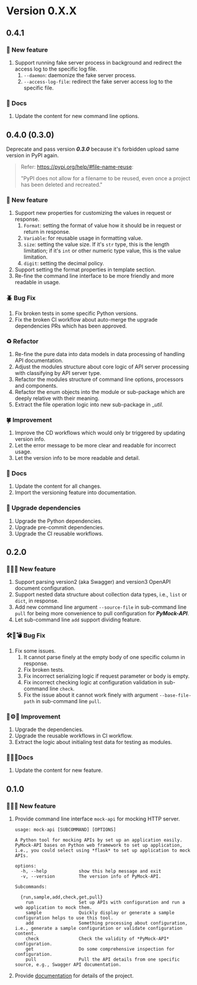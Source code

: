 # Version 0.X.X

## 0.4.1

### 🎉 New feature

1. Support running fake server process in background and redirect the access log to the specific log file.
   1. ``--daemon``: daemonize the fake server process.
   2. ``--access-log-file``: redirect the fake server access log to the specific file.


### 📑 Docs

1. Update the content for new command line options.


## 0.4.0 (0.3.0)

Deprecate and pass version **_0.3.0_** because it's forbidden upload same version in PyPI again.

> Refer: https://pypi.org/help/#file-name-reuse:
> 
> "PyPI does not allow for a filename to be reused, even once a project has been deleted and recreated."

### 🎉 New feature

1. Support new properties for customizing the values in request or response.
   1. ``Format``: setting the format of value how it should be in request or return in response.
   2. ``Variable``: for reusable usage in formatting value.
   3. ``size``: setting the value size. If it's ``str`` type, this is the length limitation; if it's ``int`` or other numeric type value, this is the value limitation.
   4. ``digit``: setting the decimal policy.
2. Support setting the format properties in template section.
3. Re-fine the command line interface to be more friendly and more readable in usage.


### 🪲 Bug Fix

1. Fix broken tests in some specific Python versions.
2. Fix the broken CI workflow about auto-merge the upgrade dependencies PRs which has been approved.


### ♻️ Refactor

1. Re-fine the pure data into data models in data processing of handling API documentation.
2. Adjust the modules structure about core logic of API server processing with classifying by API server type.
3. Refactor the modules structure of command line options, processors and components.
4. Refactor the enum objects into the module or sub-package which are deeply relative with their meaning.
5. Extract the file operation logic into new sub-package in __util_.


### 🍀 Improvement

1. Improve the CD workflows which would only br triggered by updating version info.
2. Let the error message to be more clear and readable for incorrect usage.
3. Let the version info to be more readable and detail.


### 📑 Docs

1. Update the content for all changes.
2. Import the versioning feature into documentation.


### 🤖 Upgrade dependencies

1. Upgrade the Python dependencies.
2. Upgrade pre-commit dependencies.
3. Upgrade the CI reusable workflows.


## 0.2.0

### 🎉🎊🍾 New feature

1. Support parsing version2 (aka Swagger) and version3 OpenAPI document configuration.
2. Support nested data structure about collection data types, i.e., ``list`` or ``dict``, in response.
3. Add new command line argument ``--source-file`` in sub-command line ``pull`` for being more convenience to pull configuration for **_PyMock-API_**.
4. Let sub-command line ``add`` support dividing feature.


### 🛠🐛💣 Bug Fix

1. Fix some issues.
   1. It cannot parse finely at the empty body of one specific column in response.
   2. Fix broken tests.
   3. Fix incorrect serializing logic if request parameter or body is empty.
   4. Fix incorrect checking logic at configuration validation in sub-command line ``check``.
   5. Fix the issue about it cannot work finely with argument ``--base-file-path`` in sub-command line ``pull``.


### 🤖⚙️🔧 Improvement

1. Upgrade the dependencies.
2. Upgrade the reusable workflows in CI workflow.
3. Extract the logic about initialing test data for testing as modules.


### 📝📑📗Docs

1. Update the content for new feature.


## 0.1.0

### 🎉🎊🍾 New feature

1. Provide command line interface ``mock-api`` for mocking HTTP server.

    ```shell
    usage: mock-api [SUBCOMMAND] [OPTIONS]
    
    A Python tool for mocking APIs by set up an application easily. PyMock-API bases on Python web framework to set up application, i.e., you could select using *flask* to set up application to mock APIs.
    
    options:
      -h, --help            show this help message and exit
      -v, --version         The version info of PyMock-API.
    
    Subcommands:
    
      {run,sample,add,check,get,pull}
        run                 Set up APIs with configuration and run a web application to mock them.
        sample              Quickly display or generate a sample configuration helps to use this tool.
        add                 Something processing about configuration, i.e., generate a sample configuration or validate configuration content.
        check               Check the validity of *PyMock-API* configuration.
        get                 Do some comprehensive inspection for configuration.
        pull                Pull the API details from one specific source, e.g., Swagger API documentation.
    ```

2. Provide [documentation](https://chisanan232.github.io/PyMock-Server/) for details of the project.
